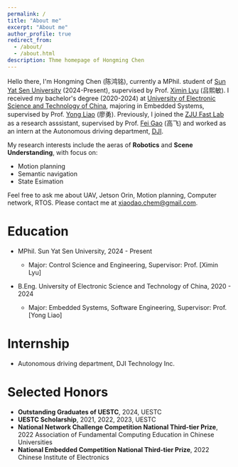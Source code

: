 ```yaml
---
permalink: /
title: "About me"
excerpt: "About me"
author_profile: true
redirect_from: 
  - /about/
  - /about.html
description: Thme homepage of Hongming Chen
---
```


Hello there, I'm Hongming Chen (陈鸿铭), currently a MPhil. student of [Sun Yat Sen University](https://www.sysu.edu.cn/sysuen/) (2024-Present), supervised by Prof. [Ximin Lyu](https://ise.sysu.edu.cn/teacher/teacher02/1393268.htm) (吕熙敏). I received my bachelor's degree (2020-2024) at [University of Electronic Science and Technology of China](https://www.uestc.edu.cn/), majoring in Embedded Systems, supervised by Prof. [Yong Liao](https://sise.uestc.edu.cn/info/1035/5650.htm) (廖勇). Previously, I joined the [ZJU Fast Lab](http://zju-fast.com/) as a research asssistant, supervised by Prof. [Fei Gao](https://person.zju.edu.cn/fgaoaa) (高飞) and worked as an intern at the Autonomous driving department, [DJI](https://www.dji.com/cn). 

My research interests include the aeras of **Robotics** and **Scene Understanding**, with focus on:
* Motion planning
* Semantic navigation
* State Esimation

Feel free to ask me about UAV, Jetson Orin, Motion planning, Computer network, RTOS. Please contact me at <xiaodao.chem@gmail.com>.

Education
======
* MPhil. Sun Yat Sen University, 2024 - Present
  * Major: Control Science and Engineering, Supervisor: Prof. [Ximin Lyu]

* B.Eng. University of Electronic Science and Technology of China, 2020 - 2024
  * Major: Embedded Systems, Software Engineering, Supervisor: Prof. [Yong Liao]

Internship
======
* Autonomous driving department, DJI Technology Inc.

Selected Honors
======
* **Outstanding Graduates of UESTC**, 2024, UESTC
* **UESTC Scholarship**, 2021, 2022, 2023, UESTC
* **National Network Challenge Competition National Third-tier Prize**, 2022 Association of Fundamental Computing Education in Chinese Universities
* **National Embedded Competition National Third-tier Prize**, 2022 Chinese Institute of Electronics

<!-- Community Services
======
* Conference reviewer: ICRA, IROS
* Journal reviewer: RAL, TITS
* Teaching Assistant: 
  * ELEC1010: Electronic and Information Technology, HKUST, 2022-2023 Spring
  * ELEC2400: Electronic Circuits, HKUST, 2023-2024 Fall -->


<script type='text/javascript' id='clustrmaps' src='//cdn.clustrmaps.com/map_v2.js?cl=ffffff&w=300&t=n&d=zw1CZ4g3Kbf6u9w4XDWIXx-bCowhVDbx6o6tsQXJeIE&co=2d78ad&cmo=3acc3a&cmn=ff5353&ct=ffffff'></script>
